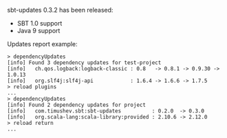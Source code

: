sbt-updates 0.3.2 has been released:

 * SBT 1.0 support
 * Java 9 support

Updates report example:

    > dependencyUpdates
    [info] Found 3 dependency updates for test-project
    [info]   ch.qos.logback:logback-classic : 0.8   -> 0.8.1 -> 0.9.30 -> 1.0.13
    [info]   org.slf4j:slf4j-api            : 1.6.4 -> 1.6.6 -> 1.7.5
    > reload plugins
    ...
    > dependencyUpdates
    [info] Found 2 dependency updates for project
    [info]   com.timushev.sbt:sbt-updates          : 0.2.0  -> 0.3.0
    [info]   org.scala-lang:scala-library:provided : 2.10.6 -> 2.12.0
    > reload return
    ...

